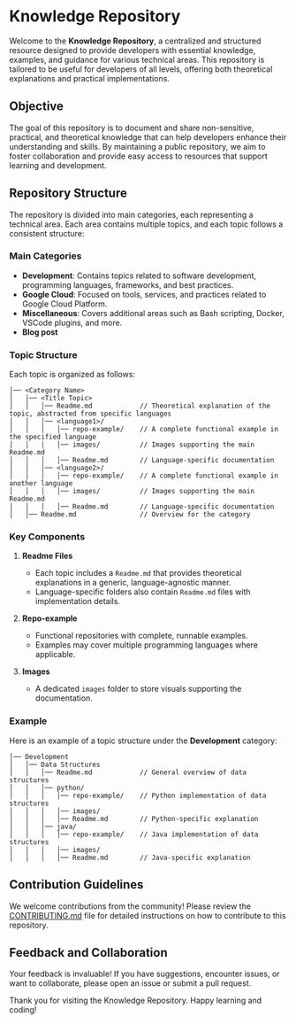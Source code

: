# Knowledge Repository

Welcome to the **Knowledge Repository**, a centralized and structured resource designed to provide developers with essential knowledge, examples, and guidance for various technical areas. This repository is tailored to be useful for developers of all levels, offering both theoretical explanations and practical implementations.

## Objective
The goal of this repository is to document and share non-sensitive, practical, and theoretical knowledge that can help developers enhance their understanding and skills. By maintaining a public repository, we aim to foster collaboration and provide easy access to resources that support learning and development.

## Repository Structure
The repository is divided into main categories, each representing a technical area. Each area contains multiple topics, and each topic follows a consistent structure:

### Main Categories
- **Development**: Contains topics related to software development, programming languages, frameworks, and best practices.
- **Google Cloud**: Focused on tools, services, and practices related to Google Cloud Platform.
- **Miscellaneous**: Covers additional areas such as Bash scripting, Docker, VSCode plugins, and more.
- **Blog post**

### Topic Structure
Each topic is organized as follows:

```
│── <Category Name>
│   │── <Title Topic>
│   │   │── Readme.md            // Theoretical explanation of the topic, abstracted from specific languages
│   │   │── <language1>/
│   │   │   │── repo-example/    // A complete functional example in the specified language
│   │   │   │── images/          // Images supporting the main Readme.md
│   │   │   │── Readme.md        // Language-specific documentation
│   │   │── <language2>/
│   │   │   │── repo-example/    // A complete functional example in another language
│   │   │   │── images/          // Images supporting the main Readme.md
│   │   │   │── Readme.md        // Language-specific documentation
│   │── Readme.md                // Overview for the category
```

### Key Components
1. **Readme Files**
   - Each topic includes a `Readme.md` that provides theoretical explanations in a generic, language-agnostic manner.
   - Language-specific folders also contain `Readme.md` files with implementation details.

2. **Repo-example**
   - Functional repositories with complete, runnable examples.
   - Examples may cover multiple programming languages where applicable.

3. **Images**
   - A dedicated `images` folder to store visuals supporting the documentation.

### Example
Here is an example of a topic structure under the **Development** category:

```
│── Development
│   │── Data Structures
│   │   │── Readme.md            // General overview of data structures
│   │   │── python/
│   │   │   │── repo-example/    // Python implementation of data structures
│   │   │   │── images/
│   │   │   │── Readme.md        // Python-specific explanation
│   │   │── java/
│   │   │   │── repo-example/    // Java implementation of data structures
│   │   │   │── images/
│   │   │   │── Readme.md        // Java-specific explanation
```

## Contribution Guidelines
We welcome contributions from the community! Please review the [CONTRIBUTING.md](CONTRIBUTING.md) file for detailed instructions on how to contribute to this repository.

## Feedback and Collaboration
Your feedback is invaluable! If you have suggestions, encounter issues, or want to collaborate, please open an issue or submit a pull request.

Thank you for visiting the Knowledge Repository. Happy learning and coding!
